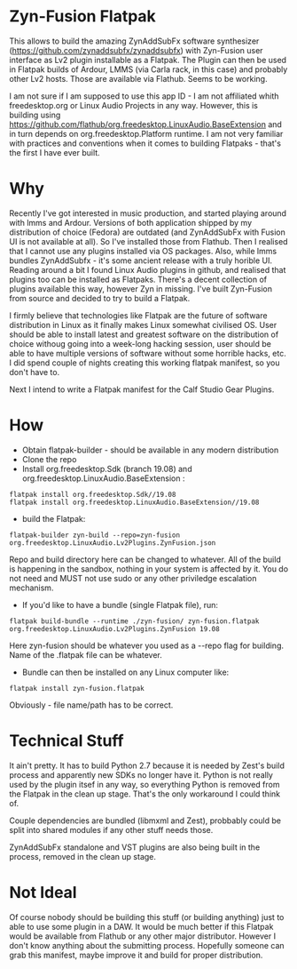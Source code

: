 # Zyn-Fusion Flatpak
This allows to build the amazing ZynAddSubFx software synthesizer (https://github.com/zynaddsubfx/zynaddsubfx) with Zyn-Fusion user interface as Lv2 plugin installable as a Flatpak. The Plugin can then be used in Flatpak builds of Ardour, LMMS (via Carla rack, in this case) and probably other Lv2 hosts. Those are available via Flathub. Seems to be working.

I am not sure if I am supposed to use this app ID - I am not affiliated whith freedesktop.org or Linux Audio Projects in any way. However, this is building using https://github.com/flathub/org.freedesktop.LinuxAudio.BaseExtension and in turn depends on org.freedesktop.Platform runtime.
I am not very familiar with practices and conventions when it comes to building Flatpaks - that's the first I have ever built.

# Why
Recently I've got interested in music production, and started playing around with lmms and Ardour. Versions of both application shipped by my distribution of choice (Fedora) are outdated (and ZynAddSubFx with Fusion UI is not available at all). So I've installed those from Flathub. Then I realised that I cannot use any plugins installed via OS packages. Also, while lmms bundles ZynAddSubfx - it's some ancient release with a truly horible UI.
Reading around a bit I found Linux Audio plugins in github, and realised that plugins too can be installed as Flatpaks. There's a decent collection of plugins available this way, however Zyn in missing. I've built Zyn-Fusion from source and decided to try to build a Flatpak.

I firmly believe that technologies like Flatpak are the future of software distribution in Linux as it finally makes Linux somewhat civilised OS. User should be able to install latest and greatest software on the distribution of choice withoug going into a week-long hacking session, user should be able to have multiple versions of software without some horrible hacks, etc. I did spend couple of nights creating this working flatpak manifest, so you don't have to.

Next I intend to write a Flatpak manifest for the Calf Studio Gear Plugins.

# How
* Obtain flatpak-builder - should be available in any modern distribution
* Clone the repo
* Install org.freedesktop.Sdk (branch 19.08) and org.freedesktop.LinuxAudio.BaseExtension :

```
flatpak install org.freedesktop.Sdk//19.08
flatpak install org.freedesktop.LinuxAudio.BaseExtension//19.08
```

* build the Flatpak:

```flatpak-builder zyn-build --repo=zyn-fusion org.freedesktop.LinuxAudio.Lv2Plugins.ZynFusion.json```

Repo and build directory here can be changed to whatever. All of the build is happening in the sandbox, nothing in your system is affected by it. You do not need and MUST not use sudo or any other priviledge escalation mechanism.

* If you'd like to have a bundle (single Flatpak file), run:

```flatpak build-bundle --runtime ./zyn-fusion/ zyn-fusion.flatpak org.freedesktop.LinuxAudio.Lv2Plugins.ZynFusion 19.08```

Here zyn-fusion should be whatever you used as a --repo flag for building. Name of the .flatpak file can be whatever.

* Bundle can then be installed on any Linux computer like:

```flatpak install zyn-fusion.flatpak```

Obviously - file name/path has to be correct.

# Technical Stuff

It ain't pretty. It has to build Python 2.7 because it is needed by Zest's build process and apparently new SDKs no longer have it. Python is not really used by the plugin itsef in any way, so everything Python is removed from the Flatpak in the clean up stage. That's the only workaround I could think of.

Couple dependencies are bundled (libmxml and Zest), probbably could be split into shared modules if any other stuff needs those.

ZynAddSubFx standalone and VST plugins are also being built in the process, removed in the clean up stage.

# Not Ideal

Of course nobody should be building this stuff (or building anything) just to able to use some plugin in a DAW. It would be much better if this Flatpak would be available from Flathub or any other major distributor. However I don't know anything about the submitting process. Hopefully someone can grab this manifest, maybe improve it and build for proper distribution. 
